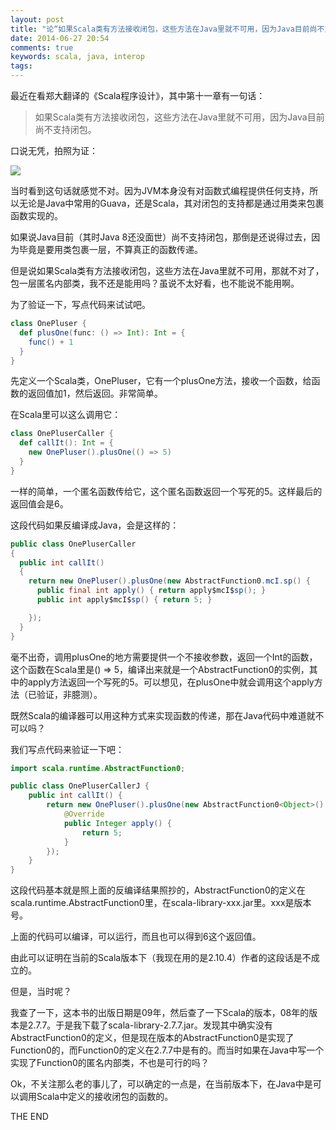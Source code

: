 ```yaml
---
layout: post
title: "论“如果Scala类有方法接收闭包，这些方法在Java里就不可用，因为Java目前尚不支持闭包。”这句话是错的"
date: 2014-06-27 20:54
comments: true
keywords: scala, java, interop
tags:
---
```

最近在看郑大翻译的《Scala程序设计》，其中第十一章有一句话：

> 如果Scala类有方法接收闭包，这些方法在Java里就不可用，因为Java目前尚不支持闭包。

口说无凭，拍照为证：

![](http://ww2.sinaimg.cn/large/8b1ece2agw1ehszbfbsj1j20xc18g17s.jpg)

当时看到这句话就感觉不对。因为JVM本身没有对函数式编程提供任何支持，所以无论是Java中常用的Guava，还是Scala，其对闭包的支持都是通过用类来包裹函数实现的。

如果说Java目前（其时Java 8还没面世）尚不支持闭包，那倒是还说得过去，因为毕竟是要用类包裹一层，不算真正的函数传递。

但是说如果Scala类有方法接收闭包，这些方法在Java里就不可用，那就不对了，包一层匿名内部类，我不还是能用吗？虽说不太好看，也不能说不能用啊。

为了验证一下，写点代码来试试吧。

```scala
class OnePluser {
  def plusOne(func: () => Int): Int = {
    func() + 1
  }
}
```

先定义一个Scala类，OnePluser，它有一个plusOne方法，接收一个函数，给函数的返回值加1，然后返回。非常简单。

在Scala里可以这么调用它：

```scala
class OnePluserCaller {
  def callIt(): Int = {
    new OnePluser().plusOne(() => 5)
  }
}
```

一样的简单，一个匿名函数传给它，这个匿名函数返回一个写死的5。这样最后的返回值会是6。

这段代码如果反编译成Java，会是这样的：

```java
public class OnePluserCaller
{
  public int callIt()
  {
    return new OnePluser().plusOne(new AbstractFunction0.mcI.sp() {
      public final int apply() { return apply$mcI$sp(); }
      public int apply$mcI$sp() { return 5; }

    });
  }
}
```

毫不出奇，调用plusOne的地方需要提供一个不接收参数，返回一个Int的函数，这个函数在Scala里是() => 5，编译出来就是一个AbstractFunction0的实例，其中的apply方法返回一个写死的5。可以想见，在plusOne中就会调用这个apply方法（已验证，非臆测）。

既然Scala的编译器可以用这种方式来实现函数的传递，那在Java代码中难道就不可以吗？

我们写点代码来验证一下吧：

```java
import scala.runtime.AbstractFunction0;

public class OnePluserCallerJ {
    public int callIt() {
        return new OnePluser().plusOne(new AbstractFunction0<Object>() {
            @Override
            public Integer apply() {
                return 5;
            }
        });
    }
}
```

这段代码基本就是照上面的反编译结果照抄的，AbstractFunction0的定义在scala.runtime.AbstractFunction0里，在scala-library-xxx.jar里。xxx是版本号。

上面的代码可以编译，可以运行，而且也可以得到6这个返回值。

由此可以证明在当前的Scala版本下（我现在用的是2.10.4）作者的这段话是不成立的。

但是，当时呢？

我查了一下，这本书的出版日期是09年，然后查了一下Scala的版本，08年的版本是2.7.7。于是我下载了scala-library-2.7.7.jar。发现其中确实没有AbstractFunction0的定义，但是现在版本的AbstractFunction0是实现了Function0的，而Function0的定义在2.7.7中是有的。而当时如果在Java中写一个实现了Function0的匿名内部类，不也是可行的吗？

Ok，不关注那么老的事儿了，可以确定的一点是，在当前版本下，在Java中是可以调用Scala中定义的接收闭包的函数的。

THE END
